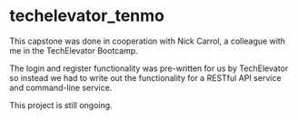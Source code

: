 # techelevator_tenmo

This capstone was done in cooperation with Nick Carrol, a colleague with me in the TechElevator Bootcamp. 

The login and register functionality was pre-written for us by TechElevator so instead we had to write out the functionality for a RESTful API service and command-line service.

This project is still ongoing.